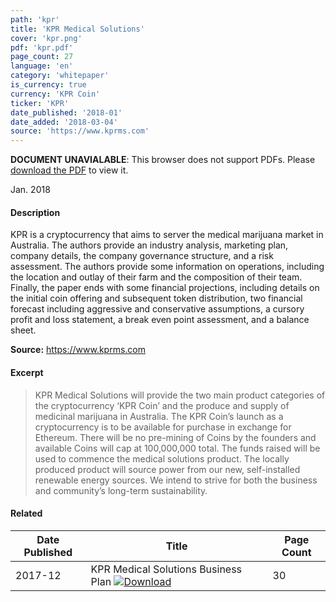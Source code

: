 ```yaml
---
path: 'kpr'
title: 'KPR Medical Solutions'
cover: 'kpr.png'
pdf: 'kpr.pdf'
page_count: 27
language: 'en'
category: 'whitepaper'
is_currency: true
currency: 'KPR Coin'
ticker: 'KPR'
date_published: '2018-01'
date_added: '2018-03-04'
source: 'https://www.kprms.com'
---
```


<object class="pdf_embed" data="/assets/pdf/kpr.pdf" type="application/pdf" width="100%" height="100%">
   <p><b>DOCUMENT UNAVIALABLE</b>: This browser does not support PDFs. Please <a href="/assets/pdf/kpr.pdf">download the PDF</a> to view it.</p>
</object>

Jan. 2018

#### Description
KPR is a cryptocurrency that aims to server the medical marijuana market in Australia. The authors provide an industry analysis, marketing plan, company details, the company governance structure, and a risk assessment. The authors provide some information on operations, including the location and outlay of their farm and the composition of their team. Finally, the paper ends with some financial projections, including details on the initial coin offering and subsequent token distribution, two financial forecast including aggressive and conservative assumptions, a cursory profit and loss statement, a break even point assessment, and a balance sheet.

**Source:** https://www.kprms.com

#### Excerpt
> KPR Medical Solutions will provide the two main product categories of the cryptocurrency ‘KPR Coin’ and the produce and supply of medicinal marijuana in Australia. The KPR Coin’s launch as a cryptocurrency is to be available for purchase in exchange for Ethereum. There will be no pre-mining of Coins by the founders and available Coins will cap at 100,000,000 total. The funds raised will be used to commence the medical solutions product. The locally produced product will source power from our new, self-installed renewable energy sources. We intend to strive for both the business and community’s long-term sustainability.

#### Related
Date Published | Title                                                                          | Page Count
---------------|--------------------------------------------------------------------------------|------------
2017-12        | KPR Medical Solutions Business Plan [![Download](/assets/download_cloud.svg)](/assets/pdf/kpr_plan.pdf) | 30
